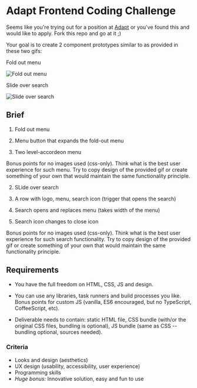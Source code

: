 # Adapt Frontend Coding Challenge

Seems like you're trying out for a position at
[Adapt](https://adapt.dk/en) or you've found this and would like to
apply.  Fork this repo and go at it ;)

Your goal is to create 2 component prototypes similar to as provided in these two gifs:

Fold out menu

![Fold out menu](https://media.giphy.com/media/3o751PDdemBbux86n6/giphy.gif)

Slide over search

![Slide over search](https://media.giphy.com/media/l0HUhx2T0IWKQr2Ew/giphy.gif)

## Brief

1. Fold out menu

1. Menu button that expands the fold-out menu
2. Two level-accordeon menu

Bonus points for no images used (css-only). Think what is the best user experience for such menu. Try to copy design of the provided gif or create something of your own that would maintain the same functionality principle.

2. SLide over search

1. A row with logo, menu, search icon (trigger that opens the search)
2. Search opens and replaces menu (takes width of the menu)
3. Search icon changes to close icon

Bonus points for no images used (css-only). Think what is the best user experience for such search functionality. Try to copy design of the provided gif or create something of your own that would maintain the same functionality principle.

## Requirements

*   You have the full freedom on HTML, CSS, JS and design.

*   You can use any libraries, task runners and build processes you
    like. Bonus points for custom JS (vanilla, ES6 encouraged, but no
    TypeScript, CoffeeScript, etc).

*   Deliverable needs to contain: static HTML file, CSS bundle (with/or
    the original CSS files, bundling is optional), JS bundle (same as
    CSS -- bundling optional, sources needed).

### Criteria

*   Looks and design (aesthetics)
*   UX design (usability, accessibility, user experience)
*   Programming skills
*   _Huge bonus:_ Innovative solution, easy and fun to use

